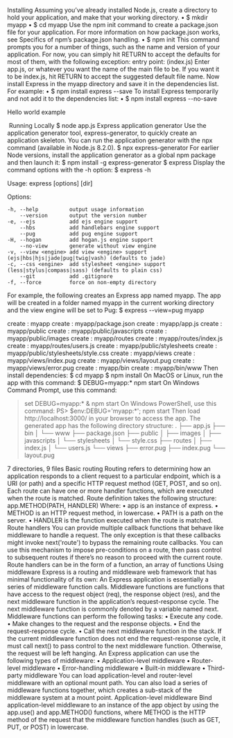 Installing
Assuming you’ve already installed Node.js, create a directory to hold your application, and make that your working directory.
    • $ mkdir myapp
    • $ cd myapp
Use the npm init command to create a package.json file for your application. For more information on how package.json works, see Specifics of npm’s package.json handling.
    • $ npm init
This command prompts you for a number of things, such as the name and version of your application. For now, you can simply hit RETURN to accept the defaults for most of them, with the following exception:
entry point: (index.js)
Enter app.js, or whatever you want the name of the main file to be. If you want it to be index.js, hit RETURN to accept the suggested default file name.
Now install Express in the myapp directory and save it in the dependencies list. For example:
    • $ npm install express --save
To install Express temporarily and not add it to the dependencies list:
    • $ npm install express --no-save

Hello world example

​ Running Locally
$ node app.js
Express application generator
Use the application generator tool, express-generator, to quickly create an application skeleton.
You can run the application generator with the npx command (available in Node.js 8.2.0).
$ npx express-generator
For earlier Node versions, install the application generator as a global npm package and then launch it:
$ npm install -g express-generator
$ express
Display the command options with the -h option:
$ express -h

  Usage: express [options] [dir]

  Options:

    -h, --help          output usage information
        --version       output the version number
    -e, --ejs           add ejs engine support
        --hbs           add handlebars engine support
        --pug           add pug engine support
    -H, --hogan         add hogan.js engine support
        --no-view       generate without view engine
    -v, --view <engine> add view <engine> support (ejs|hbs|hjs|jade|pug|twig|vash) (defaults to jade)
    -c, --css <engine>  add stylesheet <engine> support (less|stylus|compass|sass) (defaults to plain css)
        --git           add .gitignore
    -f, --force         force on non-empty directory
For example, the following creates an Express app named myapp. The app will be created in a folder named myapp in the current working directory and the view engine will be set to Pug:
$ express --view=pug myapp

   create : myapp
   create : myapp/package.json
   create : myapp/app.js
   create : myapp/public
   create : myapp/public/javascripts
   create : myapp/public/images
   create : myapp/routes
   create : myapp/routes/index.js
   create : myapp/routes/users.js
   create : myapp/public/stylesheets
   create : myapp/public/stylesheets/style.css
   create : myapp/views
   create : myapp/views/index.pug
   create : myapp/views/layout.pug
   create : myapp/views/error.pug
   create : myapp/bin
   create : myapp/bin/www
Then install dependencies:
$ cd myapp
$ npm install
On MacOS or Linux, run the app with this command:
$ DEBUG=myapp:* npm start
On Windows Command Prompt, use this command:
> set DEBUG=myapp:* & npm start
On Windows PowerShell, use this command:
PS> $env:DEBUG='myapp:*'; npm start
Then load http://localhost:3000/ in your browser to access the app.
The generated app has the following directory structure:
.
├── app.js
├── bin
│   └── www
├── package.json
├── public
│   ├── images
│   ├── javascripts
│   └── stylesheets
│       └── style.css
├── routes
│   ├── index.js
│   └── users.js
└── views
    ├── error.pug
    ├── index.pug
    └── layout.pug

7 directories, 9 files
Basic routing
Routing refers to determining how an application responds to a client request to a particular endpoint, which is a URI (or path) and a specific HTTP request method (GET, POST, and so on).
Each route can have one or more handler functions, which are executed when the route is matched.
Route definition takes the following structure:
app.METHOD(PATH, HANDLER)
Where:
    • app is an instance of express. 
    • METHOD is an HTTP request method, in lowercase. 
    • PATH is a path on the server. 
    • HANDLER is the function executed when the route is matched. 
Route handlers
You can provide multiple callback functions that behave like middleware to handle a request. The only exception is that these callbacks might invoke next('route') to bypass the remaining route callbacks. You can use this mechanism to impose pre-conditions on a route, then pass control to subsequent routes if there’s no reason to proceed with the current route.
Route handlers can be in the form of a function, an array of functions
	Using middleware
Express is a routing and middleware web framework that has minimal functionality of its own: An Express application is essentially a series of middleware function calls.
Middleware functions are functions that have access to the request object (req), the response object (res), and the next middleware function in the application’s request-response cycle. The next middleware function is commonly denoted by a variable named next.
Middleware functions can perform the following tasks:
    • Execute any code. 
    • Make changes to the request and the response objects. 
    • End the request-response cycle. 
    • Call the next middleware function in the stack. 
If the current middleware function does not end the request-response cycle, it must call next() to pass control to the next middleware function. Otherwise, the request will be left hanging.
An Express application can use the following types of middleware:
    • Application-level middleware 
    • Router-level middleware 
    • Error-handling middleware 
    • Built-in middleware 
    • Third-party middleware 
You can load application-level and router-level middleware with an optional mount path. You can also load a series of middleware functions together, which creates a sub-stack of the middleware system at a mount point.
Application-level middleware
Bind application-level middleware to an instance of the app object by using the app.use() and app.METHOD() functions, where METHOD is the HTTP method of the request that the middleware function handles (such as GET, PUT, or POST) in lowercase.

